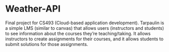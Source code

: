 # Weather-API
Final project for CS493 (Cloud-based application development). Tarpaulin is a simple LMS (similar to canvas) that allows users (instructors and students) to see information about the courses they’re teaching/taking.  It allows instructors to create assignments for their courses, and it allows students to submit solutions for those assignments.
